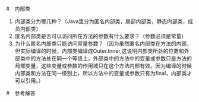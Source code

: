 #　内部类
1. 内部类分为哪几种？（Java里分为匿名内部类，局部内部类，静态内部类，成员内部类）
2. 匿名内部类是否可以访问所在方法的参数有什么要求？（参数必须是常量）
3. 为什么匿名内部类只能访问常量参数？（因为虽然匿名内部类在方法的内部，但实际编译的时候，内部类编译成Outer.Inner,这说明内部类所处的位置和外部类中的方法处在同一个等级上，外部类中的方法中的变量或参数只是方法的局部变量，这些变量或参数的作用域只在这个方法内部有效。因为编译的时候内部类和方法在同一级别上，所以方法中的变量或参数只有为final，内部类才可以引用。）
 
#　参考解答

